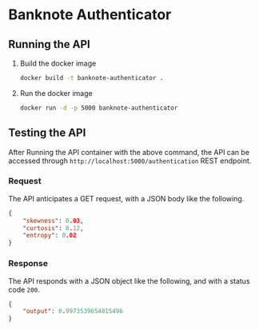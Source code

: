 # Banknote Authenticator

## Running the API

1. Build the docker image

    ```bash
    docker build -t banknote-authenticator .
    ```

2. Run the docker image

    ```bash
    docker run -d -p 5000 banknote-authenticator
    ```

## Testing the API

After Running the API container with the above command, the API can be accessed through `http://localhost:5000/authentication` REST endpoint.

### Request

The API anticipates a GET request, with a JSON body like the following.

```JSON
{
    "skewness": 0.03,
    "curtosis": 0.12,
    "entropy": 0.02
}
```

### Response

The API responds with a JSON object like the following, and with a status code `200`.

```JSON
{
    "output": 0.9973539654815496
}
```
